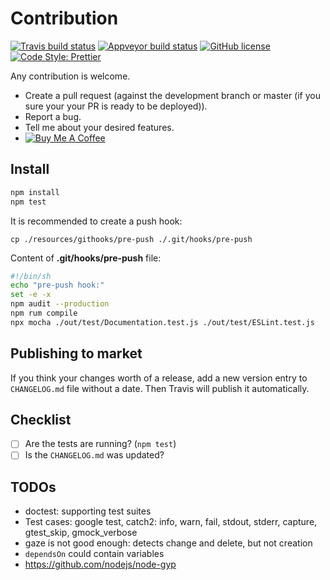 # Contribution

[![Travis build status](https://img.shields.io/travis/matepek/vscode-catch2-test-adapter/master.svg?logo=Travis&style=for-the-badge)](https://travis-ci.org/matepek/vscode-catch2-test-adapter)
[![Appveyor build status](https://img.shields.io/appveyor/ci/matepek/vscode-catch2-test-adapter?style=for-the-badge)](https://ci.appveyor.com/project/matepek/vscode-catch2-test-adapter/branch/master)
[![GitHub license](https://img.shields.io/github/license/matepek/vscode-catch2-test-adapter.svg?style=for-the-badge)](https://github.com/matepek/vscode-catch2-test-adapter/blob/master/LICENSE)
[![Code Style: Prettier](https://img.shields.io/badge/code_style-prettier-ff69b4.svg?style=for-the-badge)](https://github.com/prettier/prettier)

Any contribution is welcome.

- Create a pull request (against the development branch or master (if you sure your your PR is ready to be deployed)).
- Report a bug.
- Tell me about your desired features.
- [![Buy Me A Coffee](https://bmc-cdn.nyc3.digitaloceanspaces.com/BMC-button-images/custom_images/orange_img.png)](https://www.buymeacoffee.com/rtdmjYspB)

## Install

```bash
npm install
npm test
```

It is recommended to create a push hook:

`cp ./resources/githooks/pre-push ./.git/hooks/pre-push`

Content of **.git/hooks/pre-push** file:

```bash
#!/bin/sh
echo "pre-push hook:"
set -e -x
npm audit --production
npm rum compile
npx mocha ./out/test/Documentation.test.js ./out/test/ESLint.test.js
```

## Publishing to market

If you think your changes worth of a release, add a new version entry to `CHANGELOG.md` file without a date.
Then Travis will publish it automatically.

## Checklist

- [ ] Are the tests are running? (`npm test`)
- [ ] Is the `CHANGELOG.md` was updated?

## TODOs

- doctest: supporting test suites
- Test cases: google test, catch2: info, warn, fail, stdout, stderr, capture, gtest_skip, gmock_verbose
- gaze is not good enough: detects change and delete, but not creation
- `dependsOn` could contain variables
- https://github.com/nodejs/node-gyp
